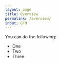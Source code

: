 ```yaml
---
layout: page
title: Overview
permalink: /overview/
input: GFM
---
```


You can do the following:

- One
- Two
- Three
